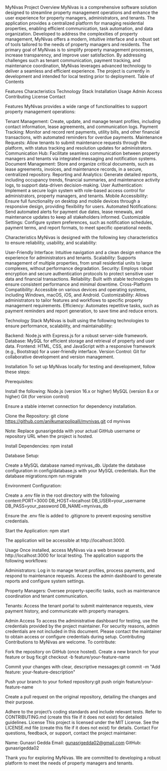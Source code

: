MyNivas
Project Overview
MyNivas is a comprehensive software solution designed to streamline property management operations and enhance the user experience for property managers, administrators, and tenants. The application provides a centralized platform for managing residential properties, enabling efficient communication, task automation, and data organization. Developed to address the complexities of property management, MyNivas offers a modern, intuitive interface and a robust set of tools tailored to the needs of property managers and residents.
The primary goal of MyNivas is to simplify property management processes, increase transparency, and improve user satisfaction. By addressing challenges such as tenant communication, payment tracking, and maintenance coordination, MyNivas leverages advanced technology to deliver a seamless and efficient experience. The project is currently in development and intended for local testing prior to deployment.
Table of Contents

Features
Characteristics
Technology Stack
Installation
Usage
Admin Access
Contributing
License
Contact

Features
MyNivas provides a wide range of functionalities to support property management operations:

Tenant Management: Create, update, and manage tenant profiles, including contact information, lease agreements, and communication logs.
Payment Tracking: Monitor and record rent payments, utility bills, and other financial transactions, with automated reminders for overdue payments.
Maintenance Requests: Allow tenants to submit maintenance requests through the platform, with status tracking and resolution updates for administrators.
Communication Hub: Facilitate seamless communication between property managers and tenants via integrated messaging and notification systems.
Document Management: Store and organize critical documents, such as lease agreements, invoices, and maintenance records, in a secure, centralized repository.
Reporting and Analytics: Generate detailed reports, including occupancy trends, financial summaries, and maintenance activity logs, to support data-driven decision-making.
User Authentication: Implement a secure login system with role-based access control for administrators, property managers, and tenants.
Mobile Accessibility: Ensure full functionality on desktop and mobile devices through a responsive design, providing flexibility for users.
Automated Notifications: Send automated alerts for payment due dates, lease renewals, and maintenance updates to keep all stakeholders informed.
Customizable Settings: Configure system preferences, such as notification schedules, payment terms, and report formats, to meet specific operational needs.

Characteristics
MyNivas is designed with the following key characteristics to ensure reliability, usability, and scalability:

User-Friendly Interface: Intuitive navigation and a clean design enhance the experience for administrators and tenants.
Scalability: Supports management of multiple properties, from small residential units to large complexes, without performance degradation.
Security: Employs robust encryption and secure authentication protocols to protect sensitive user data and financial transactions.
Reliability: Built with stable technologies to ensure consistent performance and minimal downtime.
Cross-Platform Compatibility: Accessible on various devices and operating systems, including Windows, macOS, iOS, and Android.
Customizability: Allows administrators to tailor features and workflows to specific property management requirements.
Efficiency: Automates repetitive tasks, such as payment reminders and report generation, to save time and reduce errors.

Technology Stack
MyNivas is built using the following technologies to ensure performance, scalability, and maintainability:

Backend: Node.js with Express.js for a robust server-side framework.
Database: MySQL for efficient storage and retrieval of property and user data.
Frontend: HTML, CSS, and JavaScript with a responsive framework (e.g., Bootstrap) for a user-friendly interface.
Version Control: Git for collaborative development and version management.

Installation
To set up MyNivas locally for testing and development, follow these steps:

Prerequisites:

Install the following:
Node.js (version 16.x or higher)
MySQL (version 8.x or higher)
Git (for version control)


Ensure a stable internet connection for dependency installation.


Clone the Repository:
git clone https://github.com/anilkumarpolipalli/mynivas.git
cd mynivas

Note: Replace gunasrigedda with your actual GitHub username or repository URL when the project is hosted.

Install Dependencies:
npm install


Database Setup:

Create a MySQL database named mynivas_db.
Update the database configuration in config/database.js with your MySQL credentials.
Run the database migrations:npm run migrate




Environment Configuration:

Create a .env file in the root directory with the following content:PORT=3000
DB_HOST=localhost
DB_USER=your_username
DB_PASS=your_password
DB_NAME=mynivas_db


Ensure the .env file is added to .gitignore to prevent exposing sensitive credentials.


Start the Application:
npm start

The application will be accessible at http://localhost:3000.


Usage
Once installed, access MyNivas via a web browser at http://localhost:3000 for local testing. The application supports the following workflows:

Administrators:
Log in to manage tenant profiles, process payments, and respond to maintenance requests.
Access the admin dashboard to generate reports and configure system settings.


Property Managers:
Oversee property-specific tasks, such as maintenance coordination and tenant communication.


Tenants:
Access the tenant portal to submit maintenance requests, view payment history, and communicate with property managers.


Admin Access
To access the administrative dashboard for testing, use the credentials provided by the project maintainer. For security reasons, admin credentials are not included in this document. Please contact the maintainer to obtain access or configure credentials during setup.
Contributing
Contributions to MyNivas are welcome. To contribute:

Fork the repository on GitHub (once hosted).
Create a new branch for your feature or bug fix:git checkout -b feature/your-feature-name


Commit your changes with clear, descriptive messages:git commit -m "Add feature: your-feature-description"


Push your branch to your forked repository:git push origin feature/your-feature-name


Create a pull request on the original repository, detailing the changes and their purpose.

Adhere to the project’s coding standards and include relevant tests. Refer to CONTRIBUTING.md (create this file if it does not exist) for detailed guidelines.
License
This project is licensed under the MIT License. See the LICENSE.md file (create this file if it does not exist) for details.
Contact
For questions, feedback, or support, contact the project maintainer:

Name: Gunasri Gedda
Email: gunasrigedda02@gmail.com
GitHub: gunasrigedda02

Thank you for exploring MyNivas. We are committed to developing a robust platform to meet the needs of property managers and tenants.
